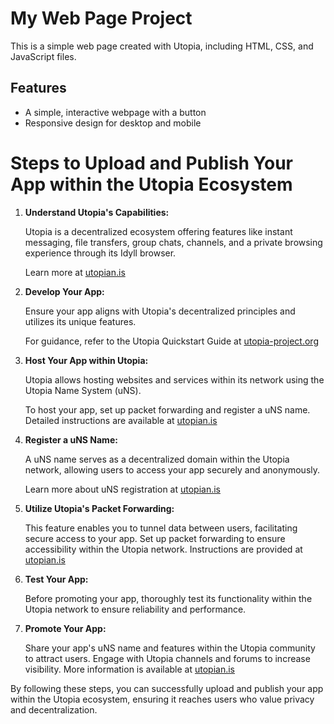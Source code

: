 # My Web Page Project

This is a simple web page created with Utopia, including HTML, CSS, and JavaScript files.

## Features
- A simple, interactive webpage with a button
- Responsive design for desktop and mobile
<!DOCTYPE html>
<html lang="en">
<head>
  <meta charset="UTF-8">
  <meta name="viewport" content="width=device-width, initial-scale=1.0">
  <title>Publishing Your App in the Utopia Ecosystem</title>
</head>
<body>
  <h1>Steps to Upload and Publish Your App within the Utopia Ecosystem</h1>
  <ol>
    <li>
      <strong>Understand Utopia's Capabilities:</strong>
      <p>Utopia is a decentralized ecosystem offering features like instant messaging, file transfers, group chats, channels, and a private browsing experience through its Idyll browser.</p>
      <p>Learn more at <a href="https://utopian.is">utopian.is</a></p>
    </li>
    <li>
      <strong>Develop Your App:</strong>
      <p>Ensure your app aligns with Utopia's decentralized principles and utilizes its unique features.</p>
      <p>For guidance, refer to the Utopia Quickstart Guide at <a href="https://utopia-project.org">utopia-project.org</a></p>
    </li>
    <li>
      <strong>Host Your App within Utopia:</strong>
      <p>Utopia allows hosting websites and services within its network using the Utopia Name System (uNS).</p>
      <p>To host your app, set up packet forwarding and register a uNS name. Detailed instructions are available at <a href="https://utopian.is">utopian.is</a></p>
    </li>
    <li>
      <strong>Register a uNS Name:</strong>
      <p>A uNS name serves as a decentralized domain within the Utopia network, allowing users to access your app securely and anonymously.</p>
      <p>Learn more about uNS registration at <a href="https://utopian.is">utopian.is</a></p>
    </li>
    <li>
      <strong>Utilize Utopia's Packet Forwarding:</strong>
      <p>This feature enables you to tunnel data between users, facilitating secure access to your app. Set up packet forwarding to ensure accessibility within the Utopia network. Instructions are provided at <a href="https://utopian.is">utopian.is</a></p>
    </li>
    <li>
      <strong>Test Your App:</strong>
      <p>Before promoting your app, thoroughly test its functionality within the Utopia network to ensure reliability and performance.</p>
    </li>
    <li>
      <strong>Promote Your App:</strong>
      <p>Share your app's uNS name and features within the Utopia community to attract users. Engage with Utopia channels and forums to increase visibility. More information is available at <a href="https://utopian.is">utopian.is</a></p>
    </li>
  </ol>
  <p>By following these steps, you can successfully upload and publish your app within the Utopia ecosystem, ensuring it reaches users who value privacy and decentralization.</p>
</body>
</html>

